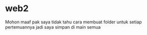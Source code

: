 # web2
Mohon maaf pak saya tidak tahu cara membuat folder untuk setiap pertemuannya jadi saya simpan di main semua

